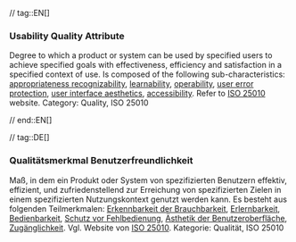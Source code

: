 // tag::EN[]
### Usability Quality Attribute
Degree to which a product or system can be used by specified users to achieve specified goals with effectiveness, efficiency and satisfaction in a specified context of use.
Is composed of the following sub-characteristics: [appropriateness recognizability](#term-appropriateness-recognizability-quality-attribute), [learnability](#term-learnability-quality-attribute), [operability](#term-operability-quality-attribute), [user error protection](#term-user-error-protection-quality-attribute), [user interface aesthetics](#term-user-interface-aesthetics-quality-attribute), [accessibility](#term-accessibility-quality-attribute).
Refer to [ISO 25010](http://iso25000.com/index.php/en/iso-25000-standards/iso-25010) website.
Category: Quality, ISO 25010

// end::EN[]

// tag::DE[]
### Qualitätsmerkmal Benutzerfreundlichkeit

Maß, in dem ein Produkt oder System von spezifizierten Benutzern
effektiv, effizient, und zufriedenstellend zur Erreichung von
spezifizierten Zielen in einem spezifizierten Nutzungskontext genutzt
werden kann. Es besteht aus folgenden Teilmerkmalen: [Erkennbarkeit
der Brauchbarkeit](#term-appropriateness-recognizability-quality-attribute), [Erlernbarkeit](#term-learnability-quality-attribute),
[Bedienbarkeit](#term-usability-quality-attribute), [Schutz vor
Fehlbedienung](#term-user-error-protection-quality-attribute), [Ästhetik der
Benutzeroberfläche](#term-user-interface-aesthetics-quality-attribute), [Zugänglichkeit](#term-accessibility-quality-attribute).
Vgl. Website von [ISO
25010](http://iso25000.com/index.php/en/iso-25000-standards/iso-25010).
Kategorie: Qualität, ISO 25010


